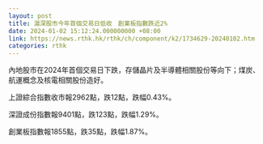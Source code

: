 ```yaml
---
layout: post
title: 滬深股市今年首個交易日低收　創業板指數跌近2%
date: 2024-01-02 15:12:24.000000000 +08:00
link: https://news.rthk.hk/rthk/ch/component/k2/1734629-20240102.htm
categories: rthk
---
```


內地股市在2024年首個交易日下跌，存儲晶片及半導體相關股份等向下；煤炭、航運概念及核電相關股份造好。

上證綜合指數收市報2962點，跌12點，跌幅0.43%。

深證成份指數報9401點，跌123點，跌幅1.29%。

創業板指數報1855點，跌35點，跌幅1.87%。
